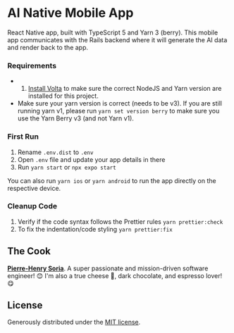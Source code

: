 # AI Native Mobile App

React Native app, built with TypeScript 5 and Yarn 3 (berry). This mobile app communicates with the Rails backend where it will generate the AI data and render back to the app.

### Requirements

- 1. [Install Volta](https://docs.volta.sh/guide/getting-started/) to make sure the correct NodeJS and Yarn version are installed for this project.
- Make sure your yarn version is correct (needs to be v3). If you are still running yarn v1, please run `yarn set version berry` to make sure you use the Yarn Berry v3 (and not Yarn v1).

### First Run

1. Rename `.env.dist` to `.env`
2. Open `.env` file and update your app details in there
3. Run `yarn start` or `npx expo start`

You can also run `yarn ios` or `yarn android` to run the app directly on the respective device.

### Cleanup Code

1. Verify if the code syntax follows the Prettier rules `yarn prettier:check`
2. To fix the indentation/code styling `yarn prettier:fix`

## The Cook

**[Pierre-Henry Soria](https://ph7.me)**. A super passionate and mission-driven software engineer! 😊 I'm also a true cheese 🧀, dark chocolate, and espresso lover! 😋

## License

Generously distributed under the [MIT license](https://opensource.org/license/mit/).

